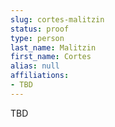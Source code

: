 ```yaml
---
slug: cortes-malitzin
status: proof
type: person
last_name: Malitzin
first_name: Cortes
alias: null
affiliations:
- TBD
---
```


TBD

